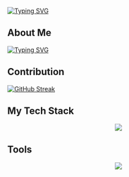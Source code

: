 [![Typing SVG](https://readme-typing-svg.demolab.com?font=Fira+Code&size=60&duration=4000&pause=500&color=F7EDC0FF&background=000000&center=true&vCenter=true&random=false&width=1012&height=200&lines=Vamsi+Muvvala)](https://git.io/typing-svg)

## About Me
[![Typing SVG](https://readme-typing-svg.demolab.com?font=Fira+Code&weight=500&pause=500&color=929292&background=000000&center=true&vCenter=true&random=false&width=1012&lines=I'm+a+Software+Developer)](https://git.io/typing-svg)

## Contribution
[![GitHub Streak](https://streak-stats.demolab.com?user=apple-fanboi&theme=dark&date_format=j%20M%5B%20Y%5D&card_width=1012)](https://git.io/streak-stats)

## My Tech Stack
<p align="center">
  <a href="https://skillicons.dev">
    <img src="https://skillicons.dev/icons?i=java,js,html,css,mysql,git,github,aws,webpack" />
  </a>
</p>

## Tools
<p align="center">
  <a href="https://skillicons.dev">
    <img src="https://skillicons.dev/icons?i=idea,vscode,workbench&theme=light" />
  </a>
</p>
